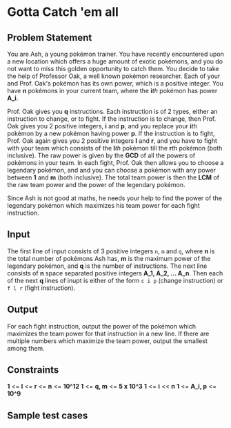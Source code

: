 # Gotta Catch 'em all
## Problem Statement
You are Ash, a young pokémon trainer. You have recently encountered upon a new location which offers a huge amount of exotic pokémons, and you do not want to miss this golden opportunity to catch them. You decide to take the help of Professor Oak, a well known pokémon researcher. Each of your and Prof. Oak's pokémon has its own power, which is a positive integer. You have **n** pokémons in your current team, where the **i***th* pokémon has power **A_i**.

Prof. Oak gives you **q** instructions. Each instruction is of 2 types, either an instruction to change, or to fight. If the instruction is to change, then Prof. Oak gives you 2 positive integers, **i** and **p**, and you replace your **i***th* pokémon by a new pokémon having power **p**.  If the instruction is to fight, Prof. Oak again gives you 2 positive integers **l** and **r**, and you have to fight with your team which consists of the **l***th* pokémon till the **r***th* pokémon (both inclusive). The raw power is given by the **GCD** of all the powers of pokémons in your team. In each fight, Prof. Oak then allows you to choose a legendary pokémon, and and you can choose a pokémon with any power between **1** and **m** (both inclusive). The total team power is then the **LCM** of the raw team power and the power of the legendary pokémon.

Since Ash is not good at maths, he needs your help to find the power of the legendary pokémon which maximizes his team power for each fight instruction.

## Input
The first line of input consists of 3 positive integers `n`, `m` and `q`, where **n** is the total number of pokémons Ash has, **m** is the maximum power of the legendary pokémon, and **q** is the number of instructions. The next line consists of **n** space separated positive integers **A_1, A_2, ... A_n**. Then each of the next **q** lines of inupt is either of the form `c i p` (change instruction) or `f l r` (fight instruction).

## Output
For each fight instruction, output the power of the pokémon which maximizes the team power for that instruction in a new line. If there are multiple numbers which maximize the team power, output the smallest among them.

## Constraints
**1** <= **l** <= **r** <= **n** <= **10^12**
**1** <= **q, m** <= **5 x 10^3**
**1** <= **i** << **n**
**1** <= **A_i, p** <= **10^9**

## Sample test cases
